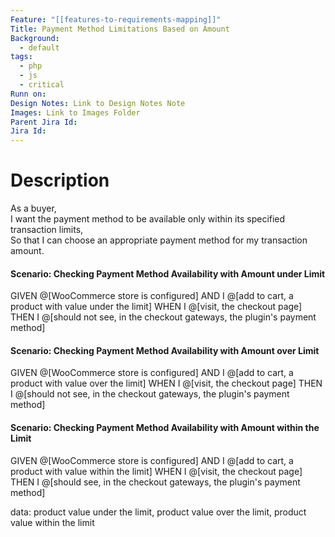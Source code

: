 ```yaml
---
Feature: "[[features-to-requirements-mapping]]"
Title: Payment Method Limitations Based on Amount
Background:
  - default
tags:
  - php
  - js
  - critical
Runn on: 
Design Notes: Link to Design Notes Note
Images: Link to Images Folder
Parent Jira Id: 
Jira Id: 
---
```


# Description

As a buyer,  
I want the payment method to be available only within its specified transaction limits,  
So that I can choose an appropriate payment method for my transaction amount.

#### Scenario: Checking Payment Method Availability with Amount under Limit

GIVEN @[WooCommerce store is configured]
AND I @[add to cart, a product with value under the limit]
WHEN I @[visit, the checkout page]
THEN I @[should not see, in the checkout gateways, the plugin's payment method]

#### Scenario: Checking Payment Method Availability with Amount over Limit

GIVEN @[WooCommerce store is configured]
AND I @[add to cart, a product with value over the limit]
WHEN I @[visit, the checkout page]
THEN I @[should not see, in the checkout gateways, the plugin's payment method]

#### Scenario: Checking Payment Method Availability with Amount within the Limit

GIVEN @[WooCommerce store is configured]
AND I @[add to cart, a product with value within the limit]
WHEN I @[visit, the checkout page]
THEN I @[should see, in the checkout gateways, the plugin's payment method]


data: product value under the limit, product value over the limit, product value within the limit
```

